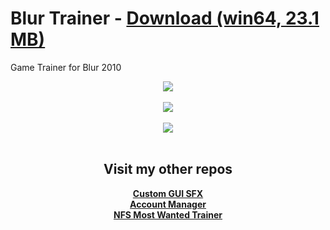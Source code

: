 # Blur Trainer - [Download (win64, 23.1 MB)](https://github.com/odell0111/Blur_Trainer/raw/main/Blur%20Trainer%20by%20Odell.exe)

Game Trainer for Blur 2010

<div align="center">
  <img src="Screenshots/Capture01.png"><br/><br/>
  <img src="Screenshots/Capture02.png"><br/><br/>
  <img src="Screenshots/Capture03.png"><br/><br/>


## Visit my other repos
**[Custom GUI SFX](https://github.com/odell0111/custom-gui-sfx)**</br>
**[Account Manager](https://github.com/odell0111/account-manager)**</br>
**[NFS Most Wanted Trainer](https://github.com/odell0111/nfs-mostwanted-trainer)**</br>

</div>
